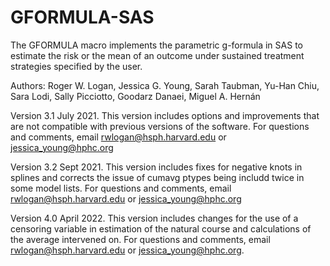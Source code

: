 # GFORMULA-SAS
The GFORMULA macro implements the parametric g-formula in SAS to estimate the risk or the mean of an outcome under sustained treatment strategies specified by the user.

Authors: Roger W. Logan, Jessica G. Young, Sarah Taubman, Yu-Han Chiu, Sara Lodi, Sally Picciotto, Goodarz Danaei, Miguel A. Hernán

Version 3.1 July 2021. This version includes options and improvements that are not compatible with previous versions of the software. For questions and comments, email rwlogan@hsph.harvard.edu or jessica_young@hphc.org

Version 3.2 Sept 2021. This version includes fixes for negative knots in splines and corrects the issue of cumavg ptypes being includd twice in some model lists. For questions and comments, email rwlogan@hsph.harvard.edu or jessica_young@hphc.org

Version 4.0 April 2022. This version includes changes for the use of a censoring variable in estimation of the natural course and calculations of the average intervened on. For questions and comments, email rwlogan@hsph.harvard.edu or jessica_young@hphc.org.
